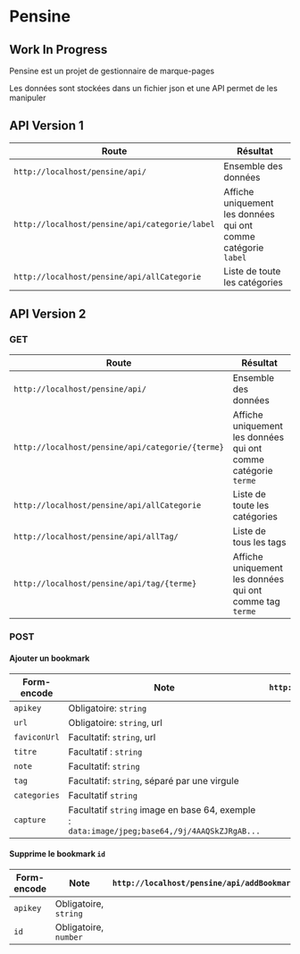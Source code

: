 # Pensine

## Work In Progress

Pensine est un projet de gestionnaire de marque-pages

Les données sont stockées dans un fichier json et une API permet de les manipuler


## API Version 1

|Route|Résultat|
|--------|-----|
|`http://localhost/pensine/api/`|Ensemble des données|
|`http://localhost/pensine/api/categorie/label`|Affiche uniquement les données qui ont comme catégorie `label`|
|`http://localhost/pensine/api/allCategorie`|Liste de toute les catégories|




## API Version 2

### GET

|Route|Résultat|
|--------|-----|
|`http://localhost/pensine/api/`|Ensemble des données|
|`http://localhost/pensine/api/categorie/{terme}`|Affiche uniquement les données qui ont comme catégorie `terme`|
|`http://localhost/pensine/api/allCategorie`|Liste de toute les catégories|
|`http://localhost/pensine/api/allTag/`|Liste de tous les tags|
|`http://localhost/pensine/api/tag/{terme}`|Affiche uniquement les données qui ont comme tag `terme`|


### POST

#### Ajouter un bookmark

|Form-encode|Note|`http://localhost/pensine/api/addBookmark/`|
|---------------|-----|-|
| `apikey` | Obligatoire: `string` |
| `url` | Obligatoire: `string`, url |
| `faviconUrl` | Facultatif: `string`, url |
| `titre` | Facultatif :  `string`|
| `note` | Facultatif:  `string` |
| `tag` | Facultatif:  `string`, séparé par une virgule |
| `categories` | Facultatif  `string` |
| `capture` | Facultatif  `string` image en base 64, exemple :<br>`data:image/jpeg;base64,/9j/4AAQSkZJRgAB...` |

#### Supprime le bookmark `id`

|Form-encode|Note|`http://localhost/pensine/api/addBookmark/`|
|---------------|-----|-|
| `apikey` | Obligatoire, `string` |
| `id` | Obligatoire, `number` |